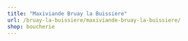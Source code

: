 ```yaml
---
title: "Maxiviande Bruay la Buissiere"
url: /bruay-la-buissiere/maxiviande-bruay-la-buissiere/
shop: boucherie
---
```

